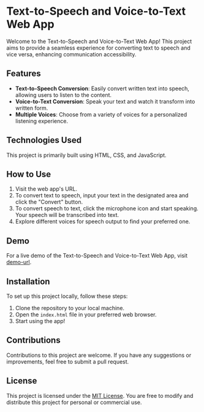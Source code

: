 # Text-to-Speech and Voice-to-Text Web App

Welcome to the Text-to-Speech and Voice-to-Text Web App! This project aims to provide a seamless experience for converting text to speech and vice versa, enhancing communication accessibility.

## Features

- **Text-to-Speech Conversion**: Easily convert written text into speech, allowing users to listen to the content.
- **Voice-to-Text Conversion**: Speak your text and watch it transform into written form.
- **Multiple Voices**: Choose from a variety of voices for a personalized listening experience.

## Technologies Used

This project is primarily built using HTML, CSS, and JavaScript.

## How to Use

1. Visit the web app's URL.
2. To convert text to speech, input your text in the designated area and click the "Convert" button.
3. To convert speech to text, click the microphone icon and start speaking. Your speech will be transcribed into text.
4. Explore different voices for speech output to find your preferred one.

## Demo

For a live demo of the Text-to-Speech and Voice-to-Text Web App, visit [demo-url](https://voice.azhardev.me/).

## Installation

To set up this project locally, follow these steps:

1. Clone the repository to your local machine.
2. Open the `index.html` file in your preferred web browser.
3. Start using the app!

## Contributions

Contributions to this project are welcome. If you have any suggestions or improvements, feel free to submit a pull request.

## License

This project is licensed under the [MIT License](insert-license-url). You are free to modify and distribute this project for personal or commercial use.


